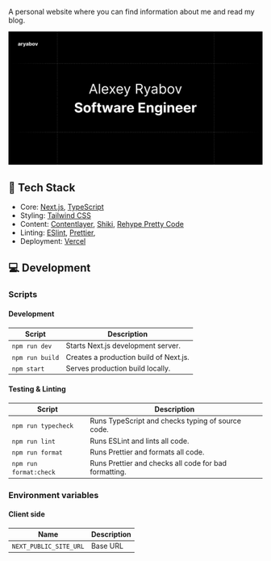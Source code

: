 A personal website where you can find information about me and read my blog.

![Project preview](./app/og-image.png 'Project preview')

## 🧰 Tech Stack

- Core: [Next.js](https://nextjs.org/), [TypeScript](https://www.typescriptlang.org/)
- Styling: [Tailwind CSS](https://tailwindcss.com/)
- Content: [Contentlayer](https://contentlayer.dev/), [Shiki](https://shiki.matsu.io/), [Rehype Pretty Code](https://rehype-pretty-code.netlify.app/)
- Linting: [ESlint](https://eslint.org/), [Prettier](https://prettier.io/),
- Deployment: [Vercel](https://vercel.com/)

## 💻 Development

### Scripts

#### Development

| Script          | Description                            |
| --------------- | -------------------------------------- |
| `npm run dev`   | Starts Next.js development server.     |
| `npm run build` | Creates a production build of Next.js. |
| `npm start`     | Serves production build locally.       |

#### Testing & Linting

| Script                 | Description                                           |
| ---------------------- | ----------------------------------------------------- |
| `npm run typecheck`    | Runs TypeScript and checks typing of source code.     |
| `npm run lint`         | Runs ESLint and lints all code.                       |
| `npm run format`       | Runs Prettier and formats all code.                   |
| `npm run format:check` | Runs Prettier and checks all code for bad formatting. |

### Environment variables

#### Client side

| Name                   | Description |
| ---------------------- | ----------- |
| `NEXT_PUBLIC_SITE_URL` | Base URL    |
